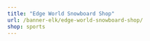 ```yaml
---
title: "Edge World Snowboard Shop"
url: /banner-elk/edge-world-snowboard-shop/
shop: sports
---
```

